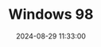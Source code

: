 ---
layout: post
title: Windows 98
summary: 
date: '2024-08-29 11:33:00'
tags: [Microsoft, Operating Systems, PC, Windows]
---